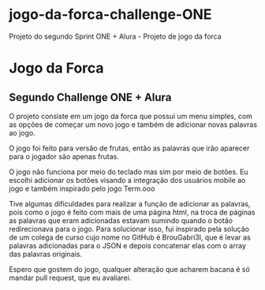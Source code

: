 # jogo-da-forca-challenge-ONE
Projeto do segundo Sprint ONE + Alura - Projeto de jogo da forca
 <h1>Jogo da Forca</h1>
 <h2>Segundo Challenge ONE + Alura</h2>
 
 <p>O projeto consiste em um jogo da forca que possui um menu simples,
  com as opções de começar um novo jogo e também de adicionar novas palavras ao jogo.</p>
 
 <p>O jogo foi feito para versão de frutas, então as palavras que irão aparecer para o jogador são apenas frutas.</p>
 
 <p>O jogo não funciona por meio do teclado mas sim por meio de botões. Eu escolhi adicionar os botões visando a integração dos usuários mobile 
  ao jogo e também inspirado pelo jogo Term.ooo</p>
  
  <p>Tive algumas dificuldades para realizar a função de adicionar as palavras, pois como o jogo é feito com mais de uma página html, na troca de páginas
as palavras que eram adicionadas estavam sumindo quando o botão redirecionava para o jogo. Para solucionar isso, fui inspirado pela solução de um colega de curso
cujo nome no GitHub é BrouGabri3l, que é levar as palavras adicionadas para o JSON e depois concatenar elas com o array das palavras originais.</p>

<p>Espero que gostem do jogo, qualquer alteração que acharem bacana é só mandar pull request, que eu avaliarei.</p>

